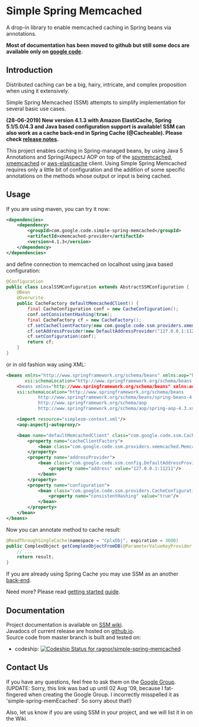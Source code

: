 Simple Spring Memcached
=======================

A drop-in library to enable memcached caching in Spring beans via annotations.

**Most of documentation has been moved to github but still some docs are available only on [google code](https://code.google.com/p/simple-spring-memcached).**

## Introduction ##

Distributed caching can be a big, hairy, intricate, and complex proposition when using it extensively.

Simple Spring Memcached (SSM) attempts to simplify implementation for several basic use cases.

**(28-06-2019) New version 4.1.3 with Amazon ElastiCache, Spring 5.1/5.0/4.3 and Java based configuration support is available!
SSM can also work as a cache back-end in Spring Cache (@Cacheable). Please check [release notes](https://github.com/ragnor/simple-spring-memcached/wiki/Relase-notes).** 

This project enables caching in Spring-managed beans, by using Java 5 Annotations and Spring/AspectJ AOP on top of the [spymemcached](https://github.com/couchbase/spymemcached), [xmemcached](https://github.com/killme2008/xmemcached/) or [aws-elasticache](https://github.com/amazonwebservices/aws-elasticache-cluster-client-memcached-for-java) client. Using Simple Spring Memcached requires only a little bit of configuration and the addition of some specific annotations on the methods whose output or input is being cached. 


## Usage ##

If you are using maven, you can try it now:

```xml
<dependencies>
    <dependency>
        <groupId>com.google.code.simple-spring-memcached</groupId>
        <artifactId>xmemcached-provider</artifactId>
        <version>4.1.3</version>
    </dependency>
</dependencies>
```  

and define connection to memcached on localhost using java based configuration:
	
```java
@Configuration
public class LocalSSMConfiguration extends AbstractSSMConfiguration {
    @Bean
    @Overwrite
    public CacheFactory defaultMemcachedClient() {
        final CacheConfiguration conf = new CacheConfiguration();
        conf.setConsistentHashing(true);
        final CacheFactory cf = new CacheFactory();
        cf.setCacheClientFactory(new com.google.code.ssm.providers.xmemcached.MemcacheClientFactoryImpl());
        cf.setAddressProvider(new DefaultAddressProvider("127.0.0.1:11211"));
        cf.setConfiguration(conf);
        return cf;
    }
} 
```

or in old fashion way using XML:

```xml
<beans xmlns="http://www.springframework.org/schema/beans" xmlns:aop="http://www.springframework.org/schema/aop"
       xsi:schemaLocation="http://www.springframework.org/schema/beans
    <beans xmlns="http://www.springframework.org/schema/beans" xmlns:aop="http://www.springframework.org/schema/aop"
    xsi:schemaLocation="http://www.springframework.org/schema/beans
            http://www.springframework.org/schema/beans/spring-beans-4.3.xsd
            http://www.springframework.org/schema/aop
            http://www.springframework.org/schema/aop/spring-aop-4.3.xsd">

    <import resource="simplesm-context.xml"/>
    <aop:aspectj-autoproxy/>

    <bean name="defaultMemcachedClient" class="com.google.code.ssm.CacheFactory">
        <property name="cacheClientFactory">
            <bean class="com.google.code.ssm.providers.xmemcached.MemcacheClientFactoryImpl"/>
        </property>
        <property name="addressProvider">
            <bean class="com.google.code.ssm.config.DefaultAddressProvider">
                <property name="address" value="127.0.0.1:11211"/>
            </bean>
        </property>
        <property name="configuration">
            <bean class="com.google.code.ssm.providers.CacheConfiguration">
                <property name="consistentHashing" value="true"/>
            </bean>
        </property>
    </bean>
</beans>
```

Now you can annotate method to cache result:

```java
@ReadThroughSingleCache(namespace = "CplxObj", expiration = 3600)
public ComplexObject getComplexObjectFromDB(@ParameterValueKeyProvider Long complexObjectPk) {
    // ...
    return result;
}
```

If you are already using Spring Cache you may use SSM as an another [back-end](https://github.com/ragnor/simple-spring-memcached/wiki/Getting-Started#spring-31-cache-integration).

Need more? Please read [getting started guide](https://github.com/ragnor/simple-spring-memcached/wiki/Getting-Started).

## Documentation ##
Project documentation is available on [SSM wiki](https://github.com/ragnor/simple-spring-memcached/wiki).  
Javadocs of current release are hosted on [github.io](http://ragnor.github.io/simple-spring-memcached/).  
Source code from master branch is built and tested on:
* codeship: [ ![Codeship Status for ragnor/simple-spring-memcached](https://app.codeship.com/projects/ceb653a0-aee7-0136-c667-468d14f4260c/status?branch=master)](https://app.codeship.com/projects/310061)

## Contact Us ##

If you have any questions, feel free to ask them on the [Google Group](http://groups.google.com/group/simple-spring-memecached). (UPDATE: Sorry, this link was bad up until 02 Aug '09, because I fat-fingered when creating the Google Group. I incorrectly misspelled it as 'simple-spring-memEcached'. So sorry about that!)

Also, let us know if you are using SSM in your project, and we will list it in on the Wiki.
